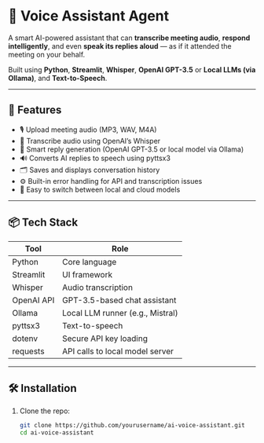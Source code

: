 # 🧠 Voice Assistant Agent

A smart AI-powered assistant that can **transcribe meeting audio**, **respond intelligently**, and even **speak its replies aloud** — as if it attended the meeting on your behalf.

Built using **Python**, **Streamlit**, **Whisper**, **OpenAI GPT-3.5** or **Local LLMs (via Ollama)**, and **Text-to-Speech**.

---

## 🎯 Features

- 🎙️ Upload meeting audio (MP3, WAV, M4A)
- 📝 Transcribe audio using OpenAI’s Whisper
- 🤖 Smart reply generation (OpenAI GPT-3.5 or local model via Ollama)
- 🔊 Converts AI replies to speech using pyttsx3
- 🗂️ Saves and displays conversation history
- ⚙️ Built-in error handling for API and transcription issues
- 🧪 Easy to switch between local and cloud models

---

## 📦 Tech Stack

| Tool        | Role                                |
|-------------|-------------------------------------|
| Python      | Core language                       |
| Streamlit   | UI framework                        |
| Whisper     | Audio transcription                 |
| OpenAI API  | GPT-3.5-based chat assistant        |
| Ollama      | Local LLM runner (e.g., Mistral)    |
| pyttsx3     | Text-to-speech                      |
| dotenv      | Secure API key loading              |
| requests    | API calls to local model server     |

---

## 🛠️ Installation

1. Clone the repo:
   ```bash
   git clone https://github.com/yourusername/ai-voice-assistant.git
   cd ai-voice-assistant
